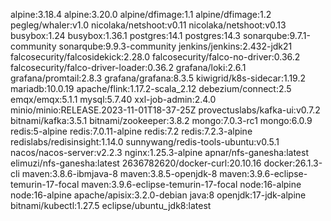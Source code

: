 alpine:3.18.4
alpine:3.20.0
alpine/dfimage:1.1
alpine/dfimage:1.2
pegleg/whaler:v1.0
nicolaka/netshoot:v0.11
nicolaka/netshoot:v0.13
busybox:1.24
busybox:1.36.1
postgres:14.1
postgres:14.3
sonarqube:9.7.1-community
sonarqube:9.9.3-community
jenkins/jenkins:2.432-jdk21
falcosecurity/falcosidekick:2.28.0
falcosecurity/falco-no-driver:0.36.2
falcosecurity/falco-driver-loader:0.36.2
grafana/loki:2.6.1
grafana/promtail:2.8.3
grafana/grafana:8.3.5
kiwigrid/k8s-sidecar:1.19.2
mariadb:10.0.19
apache/flink:1.17.2-scala_2.12
debezium/connect:2.5
emqx/emqx:5.1.1
mysql:5.7.40
xxl-job-admin:2.4.0
minio/minio:RELEASE.2023-11-01T18-37-25Z
provectuslabs/kafka-ui:v0.7.2
bitnami/kafka:3.5.1
bitnami/zookeeper:3.8.2
mongo:7.0.3-rc1
mongo:6.0.9
redis:5-alpine
redis:7.0.11-alpine
redis:7.2
redis:7.2.3-alpine
redislabs/redisinsight:1.14.0
sunnywang/redis-tools-ubuntu:v0.5.1
nacos/nacos-server:v2.2.3
nginx:1.25.3-alpine
apnar/nfs-ganesha:latest
elimuzi/nfs-ganesha:latest
2636782620/docker-curl:20.10.16
docker:26.1.3-cli
maven:3.8.6-ibmjava-8
maven:3.8.5-openjdk-8
maven:3.9.6-eclipse-temurin-17-focal
maven:3.9.6-eclipse-temurin-17-focal
node:16-alpine
node:16-alpine
apache/apisix:3.2.0-debian
java:8
openjdk:17-jdk-alpine
bitnami/kubectl:1.27.5
eclipse/ubuntu_jdk8:latest
